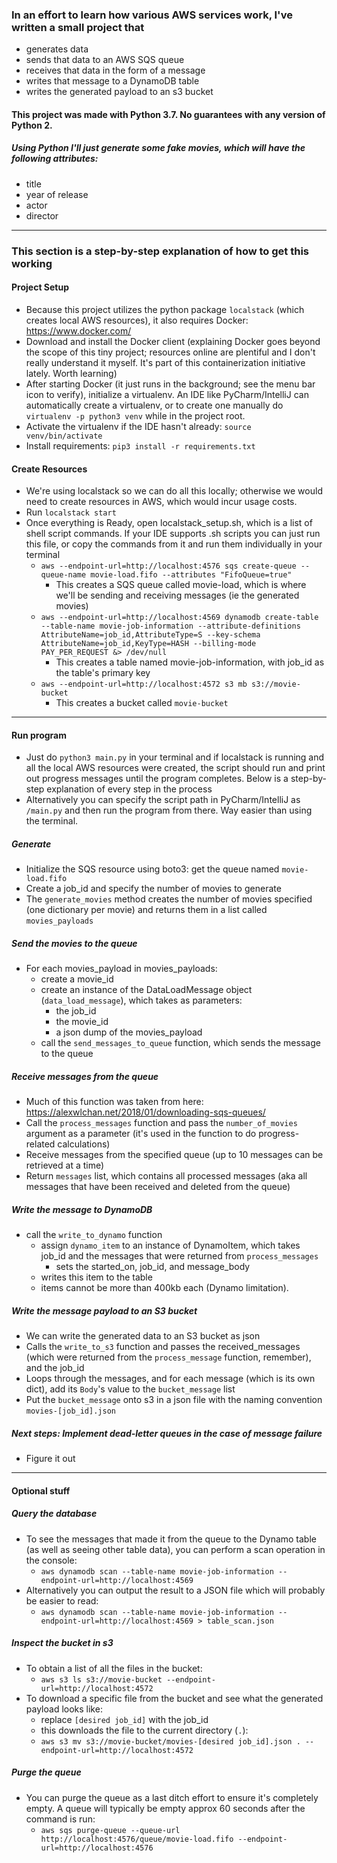 ### In an effort to learn how various AWS services work, I've written a small project that
- generates data
- sends that data to an AWS SQS queue
- receives that data in the form of a message 
- writes that message to a DynamoDB table
- writes the generated payload to an s3 bucket
#### This project was made with Python 3.7. No guarantees with any version of Python 2.
##### Using Python I'll just generate some fake movies, which will have the following attributes:
- title
- year of release
- actor
- director

---

### This section is a step-by-step explanation of how to get this working
#### Project Setup
- Because this project utilizes the python package `localstack` (which creates local AWS resources), it also requires Docker: https://www.docker.com/
- Download and install the Docker client (explaining Docker goes beyond the scope of this tiny project; resources online are plentiful and I don't really understand it myself. It's part of this containerization initiative lately. Worth learning)
- After starting Docker (it just runs in the background; see the menu bar icon to verify), initialize a virtualenv. An IDE like PyCharm/IntelliJ can automatically create a virtualenv, or to create one manually do `virtualenv -p python3 venv` while in the project root.
- Activate the virtualenv if the IDE hasn't already: `source venv/bin/activate`
- Install requirements: `pip3 install -r requirements.txt`


#### Create Resources
- We're using localstack so we can do all this locally; otherwise we would need to create resources in AWS, which would incur usage costs. 
- Run `localstack start`
- Once everything is Ready, open localstack_setup.sh, which is a list of shell script commands. If your IDE supports .sh scripts you can just run this file, or copy the commands from it and run them individually in your terminal
    - `aws --endpoint-url=http://localhost:4576 sqs create-queue --queue-name movie-load.fifo --attributes "FifoQueue=true"`
        - This creates a SQS queue called movie-load, which is where we'll be sending and receiving messages (ie the generated movies)
    - `aws --endpoint-url=http://localhost:4569 dynamodb create-table --table-name movie-job-information --attribute-definitions AttributeName=job_id,AttributeType=S --key-schema AttributeName=job_id,KeyType=HASH --billing-mode PAY_PER_REQUEST &> /dev/null`
        - This creates a table named movie-job-information, with job_id as the table's primary key
    - `aws --endpoint-url=http://localhost:4572 s3 mb s3://movie-bucket`
        - This creates a bucket called `movie-bucket`


---

#### Run program
- Just do `python3 main.py` in your terminal and if localstack is running and all the local AWS resources were created, the script should run and print out progress messages until the program completes. Below is a step-by-step explanation of every step in the process
- Alternatively you can specify the script path in PyCharm/IntelliJ as `/main.py` and then run the program from there. Way easier than using the terminal.

##### Generate
- Initialize the SQS resource using boto3: get the queue named `movie-load.fifo`
- Create a job_id and specify the number of movies to generate
- The `generate_movies` method creates the number of movies specified (one dictionary per movie) and returns them in a list called `movies_payloads`

##### Send the movies to the queue
- For each movies_payload in movies_payloads: 
    - create a movie_id
    - create an instance of the DataLoadMessage object (`data_load_message`), which takes as parameters:
        - the job_id
        - the movie_id
        - a json dump of the movies_payload
    - call the `send_messages_to_queue` function, which sends the message to the queue

##### Receive messages from the queue
- Much of this function was taken from here: https://alexwlchan.net/2018/01/downloading-sqs-queues/
- Call the `process_messages` function and pass the `number_of_movies` argument as a parameter (it's used in the function to do progress-related calculations)
- Receive messages from the specified queue (up to 10 messages can be retrieved at a time)
- Return `messages` list, which contains all processed messages (aka all messages that have been received and deleted from the queue)


##### Write the message to DynamoDB
- call the `write_to_dynamo` function
    - assign `dynamo_item` to an instance of DynamoItem, which takes job_id and the messages that were returned from `process_messages`
        - sets the started_on, job_id, and message_body
    - writes this item to the table
    - items cannot be more than 400kb each (Dynamo limitation).
    

##### Write the message payload to an S3 bucket
- We can write the generated data to an S3 bucket as json
- Calls the `write_to_s3` function and passes the received_messages (which were returned from the `process_message` function, remember), and the job_id
- Loops through the messages, and for each message (which is its own dict), add its `Body`'s value to the `bucket_message` list
- Put the `bucket_message` onto s3 in a json file with the naming convention `movies-[job_id].json`

##### Next steps: Implement dead-letter queues in the case of message failure
- Figure it out
  
---
#### Optional stuff
##### Query the database
- To see the messages that made it from the queue to the Dynamo table (as well as seeing other table data), you can perform a scan operation in the console:
    - `aws dynamodb scan --table-name movie-job-information --endpoint-url=http://localhost:4569`
- Alternatively you can output the result to a JSON file which will probably be easier to read:
    - `aws dynamodb scan --table-name movie-job-information --endpoint-url=http://localhost:4569 > table_scan.json`

##### Inspect the bucket in s3
- To obtain a list of all the files in the bucket:
    - `aws s3 ls s3://movie-bucket --endpoint-url=http://localhost:4572`
- To download a specific file from the bucket and see what the generated payload looks like:
    - replace `[desired job_id]` with the job_id
    - this downloads the file to the current directory (`.`):
    - `aws s3 mv s3://movie-bucket/movies-[desired job_id].json . --endpoint-url=http://localhost:4572`
    
##### Purge the queue
- You can purge the queue as a last ditch effort to ensure it's completely empty. A queue will typically be empty approx 60 seconds after the command is run:
    - `aws sqs purge-queue --queue-url http://localhost:4576/queue/movie-load.fifo --endpoint-url=http://localhost:4576`